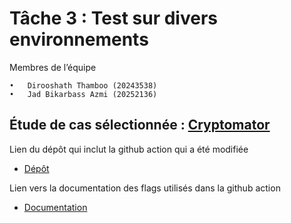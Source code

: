 # Tâche 3 : Test sur divers environnements

Membres de l’équipe

	•	Dirooshath Thamboo (20243538)
	•	Jad Bikarbass Azmi (20252136)

## Étude de cas sélectionnée : [Cryptomator](https://github.com/umontreal-diro/cryptomator)

Lien du dépôt qui inclut la github action qui a été modifiée

- [Dépôt](https://github.com/JadBika/cryptomator)

Lien vers la documentation des flags utilisés dans la github action

- [Documentation](TODO)
